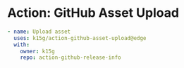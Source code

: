 # Action: GitHub Asset Upload

```yaml
- name: Upload asset
  uses: k15g/action-github-asset-upload@edge
  with:
    owner: k15g
    repo: action-github-release-info
```

